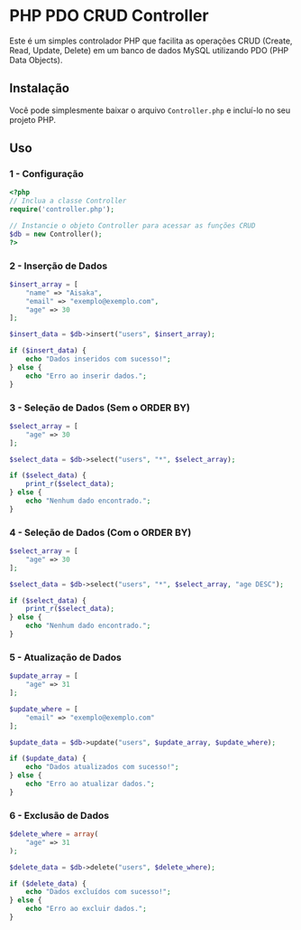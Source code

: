 # PHP PDO CRUD Controller

Este é um simples controlador PHP que facilita as operações CRUD (Create, Read, Update, Delete) em um banco de dados MySQL utilizando PDO (PHP Data Objects).

## Instalação

Você pode simplesmente baixar o arquivo `Controller.php` e incluí-lo no seu projeto PHP.

## Uso

### 1 - Configuração

```php
<?php
// Inclua a classe Controller
require('controller.php');

// Instancie o objeto Controller para acessar as funções CRUD
$db = new Controller();
?>
```
### 2 - Inserção de Dados

```php
$insert_array = [
    "name" => "Aisaka",
    "email" => "exemplo@exemplo.com",
    "age" => 30
];

$insert_data = $db->insert("users", $insert_array);

if ($insert_data) {
    echo "Dados inseridos com sucesso!";
} else {
    echo "Erro ao inserir dados.";
}
```

### 3 - Seleção de Dados (Sem o ORDER BY)

```php
$select_array = [
    "age" => 30
];

$select_data = $db->select("users", "*", $select_array);

if ($select_data) {
    print_r($select_data);
} else {
    echo "Nenhum dado encontrado.";
}
```

### 4 - Seleção de Dados (Com o ORDER BY)

```php
$select_array = [
    "age" => 30
];

$select_data = $db->select("users", "*", $select_array, "age DESC");

if ($select_data) {
    print_r($select_data);
} else {
    echo "Nenhum dado encontrado.";
}
```

### 5 - Atualização de Dados

```php
$update_array = [
    "age" => 31
];

$update_where = [
    "email" => "exemplo@exemplo.com"
];

$update_data = $db->update("users", $update_array, $update_where);

if ($update_data) {
    echo "Dados atualizados com sucesso!";
} else {
    echo "Erro ao atualizar dados.";
}
```

### 6 - Exclusão de Dados

```php
$delete_where = array(
    "age" => 31
);

$delete_data = $db->delete("users", $delete_where);

if ($delete_data) {
    echo "Dados excluídos com sucesso!";
} else {
    echo "Erro ao excluir dados.";
}
```
